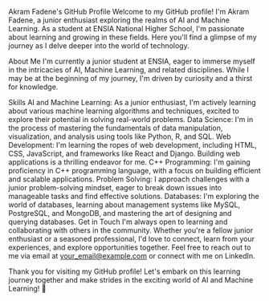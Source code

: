 Akram Fadene's GitHub Profile
Welcome to my GitHub profile! I'm Akram Fadene, a junior enthusiast exploring the realms of AI and Machine Learning. As a student at ENSIA National Higher School, I'm passionate about learning and growing in these fields. Here you'll find a glimpse of my journey as I delve deeper into the world of technology.

About Me
I'm currently a junior student at ENSIA, eager to immerse myself in the intricacies of AI, Machine Learning, and related disciplines. While I may be at the beginning of my journey, I'm driven by curiosity and a thirst for knowledge.

Skills
AI and Machine Learning: As a junior enthusiast, I'm actively learning about various machine learning algorithms and techniques, excited to explore their potential in solving real-world problems.
Data Science: I'm in the process of mastering the fundamentals of data manipulation, visualization, and analysis using tools like Python, R, and SQL.
Web Development: I'm learning the ropes of web development, including HTML, CSS, JavaScript, and frameworks like React and Django. Building web applications is a thrilling endeavor for me.
C++ Programming: I'm gaining proficiency in C++ programming language, with a focus on building efficient and scalable applications.
Problem Solving: I approach challenges with a junior problem-solving mindset, eager to break down issues into manageable tasks and find effective solutions.
Databases: I'm exploring the world of databases, learning about management systems like MySQL, PostgreSQL, and MongoDB, and mastering the art of designing and querying databases.
Get in Touch
I'm always open to learning and collaborating with others in the community. Whether you're a fellow junior enthusiast or a seasoned professional, I'd love to connect, learn from your experiences, and explore opportunities together. Feel free to reach out to me via email at your_email@example.com or connect with me on LinkedIn.

Thank you for visiting my GitHub profile! Let's embark on this learning journey together and make strides in the exciting world of AI and Machine Learning! 🚀
